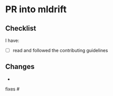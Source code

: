 # PR into mldrift

## Checklist

I have:

- [ ] read and followed the contributing guidelines

## Changes

-

fixes #
